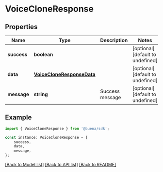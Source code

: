 # VoiceCloneResponse


## Properties

Name | Type | Description | Notes
------------ | ------------- | ------------- | -------------
**success** | **boolean** |  | [optional] [default to undefined]
**data** | [**VoiceCloneResponseData**](VoiceCloneResponseData.md) |  | [optional] [default to undefined]
**message** | **string** | Success message | [optional] [default to undefined]

## Example

```typescript
import { VoiceCloneResponse } from '@buena/sdk';

const instance: VoiceCloneResponse = {
    success,
    data,
    message,
};
```

[[Back to Model list]](../README.md#documentation-for-models) [[Back to API list]](../README.md#documentation-for-api-endpoints) [[Back to README]](../README.md)
